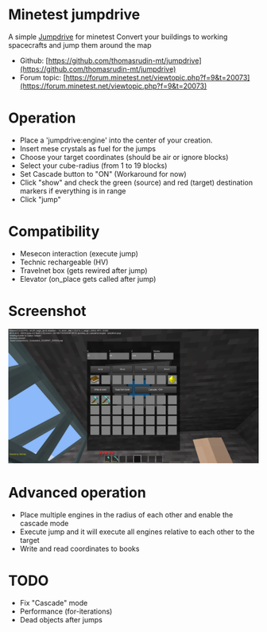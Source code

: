 Minetest jumpdrive
======

A simple [Jumpdrive](https://en.wikipedia.org/wiki/Jump_drive) for minetest
Convert your buildings to working spacecrafts and jump them around the map

* Github: [https://github.com/thomasrudin-mt/jumpdrive](https://github.com/thomasrudin-mt/jumpdrive)
* Forum topic: [https://forum.minetest.net/viewtopic.php?f=9&t=20073](https://forum.minetest.net/viewtopic.php?f=9&t=20073)

# Operation

* Place a 'jumpdrive:engine' into the center of your creation.
* Insert mese crystals as fuel for the jumps
* Choose your target coordinates (should be air or ignore blocks)
* Select your cube-radius (from 1 to 19 blocks)
* Set Cascade button to "ON" (Workaround for now)
* Click "show" and check the green (source) and red (target) destination markers if everything is in range
* Click "jump"

# Compatibility

* Mesecon interaction (execute jump)
* Technic rechargeable (HV)
* Travelnet box (gets rewired after jump)
* Elevator (on_place gets called after jump)


# Screenshot

![](screenshots/screenshot_20180507_200309.png?raw=true)

# Advanced operation

* Place multiple engines in the radius of each other and enable the cascade mode
* Execute jump and it will execute all engines relative to each other to the target
* Write and read coordinates to books

# TODO

* Fix "Cascade" mode
* Performance (for-iterations)
* Dead objects after jumps

